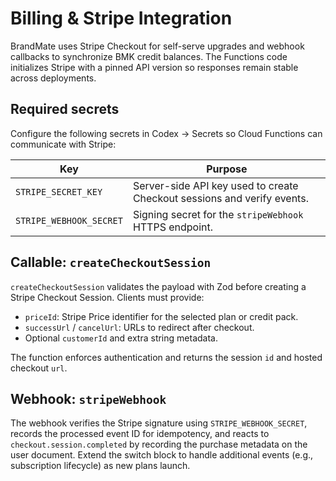 # Billing & Stripe Integration

BrandMate uses Stripe Checkout for self-serve upgrades and webhook callbacks
to synchronize BMK credit balances. The Functions code initializes Stripe with
a pinned API version so responses remain stable across deployments.

## Required secrets

Configure the following secrets in Codex → Secrets so Cloud Functions can
communicate with Stripe:

| Key | Purpose |
| --- | --- |
| `STRIPE_SECRET_KEY` | Server-side API key used to create Checkout sessions and verify events. |
| `STRIPE_WEBHOOK_SECRET` | Signing secret for the `stripeWebhook` HTTPS endpoint. |

## Callable: `createCheckoutSession`

`createCheckoutSession` validates the payload with Zod before creating a Stripe
Checkout Session. Clients must provide:

- `priceId`: Stripe Price identifier for the selected plan or credit pack.
- `successUrl` / `cancelUrl`: URLs to redirect after checkout.
- Optional `customerId` and extra string metadata.

The function enforces authentication and returns the session `id` and hosted
checkout `url`.

## Webhook: `stripeWebhook`

The webhook verifies the Stripe signature using `STRIPE_WEBHOOK_SECRET`, records
the processed event ID for idempotency, and reacts to `checkout.session.completed`
by recording the purchase metadata on the user document. Extend the switch block
to handle additional events (e.g., subscription lifecycle) as new plans launch.
